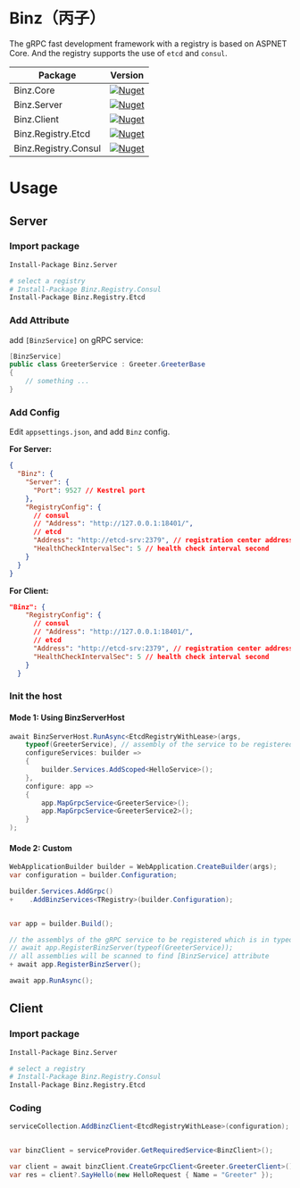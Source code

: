 # Binz（丙子）

The gRPC fast development framework with a registry is based on ASPNET Core. And the registry supports the use of `etcd` and `consul`.

| Package | Version |
| ---- | ---- |
| Binz.Core | [![Nuget](https://img.shields.io/nuget/v/Binz.Core)](https://www.nuget.org/packages/Binz.Core) |
| Binz.Server | [![Nuget](https://img.shields.io/nuget/v/Binz.Server)](https://www.nuget.org/packages/Binz.Server) |
| Binz.Client | [![Nuget](https://img.shields.io/nuget/v/Binz.Core)](https://www.nuget.org/packages/Binz.Client) |
| Binz.Registry.Etcd | [![Nuget](https://img.shields.io/nuget/v/Binz.Registry.Etcd)](https://www.nuget.org/packages/Binz.Registry.Etcd) |
| Binz.Registry.Consul | [![Nuget](https://img.shields.io/nuget/v/Binz.Core)](https://www.nuget.org/packages/Binz.Registry.Consul) |

# Usage

## Server

### Import package

```bash
Install-Package Binz.Server

# select a registry
# Install-Package Binz.Registry.Consul
Install-Package Binz.Registry.Etcd
```

### Add Attribute

add `[BinzService]` on gRPC service:

```c#
[BinzService]
public class GreeterService : Greeter.GreeterBase
{
    // something ...
}
```

### Add Config

Edit `appsettings.json`, and add `Binz` config.

**For Server:**

```json
{
  "Binz": {
    "Server": {
      "Port": 9527 // Kestrel port 
    },
    "RegistryConfig": {
      // consul
      // "Address": "http://127.0.0.1:18401/",
      // etcd
      "Address": "http://etcd-srv:2379", // registration center address
      "HealthCheckIntervalSec": 5 // health check interval second
    }
  }
}
```

**For Client:**

```json
"Binz": {
    "RegistryConfig": {
      // consul
      // "Address": "http://127.0.0.1:18401/",
      // etcd 
      "Address": "http://etcd-srv:2379", // registration center address
      "HealthCheckIntervalSec": 5 // health check interval second
    }
  }
```

### Init the host

#### Mode 1: Using BinzServerHost

```c#
await BinzServerHost.RunAsync<EtcdRegistryWithLease>(args,
    typeof(GreeterService), // assembly of the service to be registered, If no value is passed, all assemblies will be scanned
    configureServices: builder =>
    {
        builder.Services.AddScoped<HelloService>();
    },
    configure: app =>
    {
        app.MapGrpcService<GreeterService>();
        app.MapGrpcService<GreeterService2>();
    }
);
```

#### Mode 2: Custom

```c#
WebApplicationBuilder builder = WebApplication.CreateBuilder(args);
var configuration = builder.Configuration;

builder.Services.AddGrpc()
+    .AddBinzServices<TRegistry>(builder.Configuration);


var app = builder.Build();

// the assemblys of the gRPC service to be registered which is in typeof(GreeterService).Assembly
// await app.RegisterBinzServer(typeof(GreeterService)); 
// all assemblies will be scanned to find [BinzService] attribute
+ await app.RegisterBinzServer(); 

await app.RunAsync();
```

## Client

### Import package

```bash
Install-Package Binz.Server

# select a registry
# Install-Package Binz.Registry.Consul
Install-Package Binz.Registry.Etcd
```

### Coding

```c#
serviceCollection.AddBinzClient<EtcdRegistryWithLease>(configuration);


var binzClient = serviceProvider.GetRequiredService<BinzClient>();

var client = await binzClient.CreateGrpcClient<Greeter.GreeterClient>();
var res = client?.SayHello(new HelloRequest { Name = "Greeter" });
```





